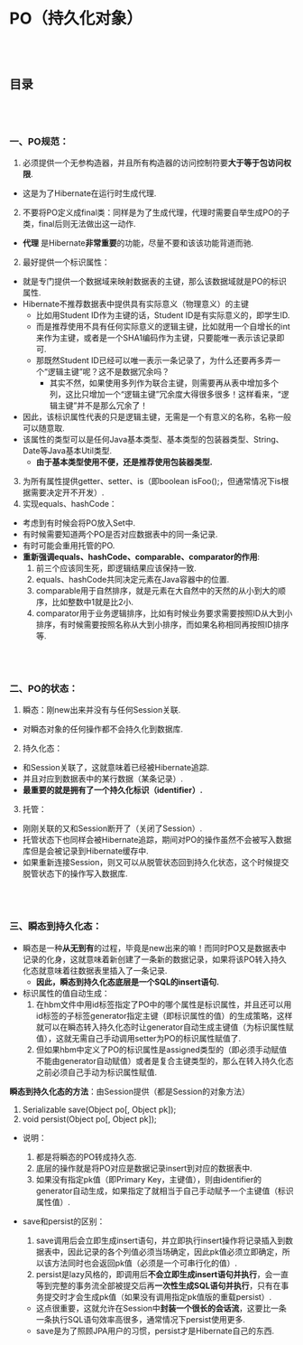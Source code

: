 # PO（持久化对象）

<br><br>

## 目录

<br><br>

### 一、PO规范：
1. 必须提供一个无参构造器，并且所有构造器的访问控制符要**大于等于包访问权限**.
  - 这是为了Hibernate在运行时生成代理.
2. 不要将PO定义成final类：同样是为了生成代理，代理时需要自举生成PO的子类，final后则无法做出这一动作.
  - **代理** 是Hibernate**非常重要**的功能，尽量不要和该该功能背道而驰.
2. 最好提供一个标识属性：
  - 就是专门提供一个数据域来映射数据表的主键，那么该数据域就是PO的标识属性.
  - Hibernate不推荐数据表中提供具有实际意义（物理意义）的主键
    - 比如用Student ID作为主键的话，Student ID是有实际意义的，即学生ID.
    - 而是推荐使用不具有任何实际意义的逻辑主键，比如就用一个自增长的int来作为主键，或者是一个SHA1编码作为主键，只要能唯一表示该记录即可.
    - 那既然Student ID已经可以唯一表示一条记录了，为什么还要再多弄一个“逻辑主键”呢？这不是数据冗余吗？
      - 其实不然，如果使用多列作为联合主键，则需要再从表中增加多个列，这比只增加一个“逻辑主键”冗余度大得很多很多！这样看来，“逻辑主键”并不是那么冗余了！
  - 因此，该标识属性代表的只是逻辑主键，无需是一个有意义的名称，名称一般可以随意取.
  - 该属性的类型可以是任何Java基本类型、基本类型的包装器类型、String、Date等Java基本Util类型.
    - **由于基本类型使用不便，还是推荐使用包装器类型.**
3. 为所有属性提供getter、setter、is（即boolean isFoo();，但通常情况下is根据需要决定开不开发）.
4. 实现equals、hashCode：
  - 考虑到有时候会将PO放入Set中.
  - 有时候需要知道两个PO是否对应数据表中的同一条记录.
  - 有时可能会重用托管的PO.
  - **重新强调equals、hashCode、comparable、comparator的作用**:
    1. 前三个应该同生死，即逻辑结果应该保持一致.
    2. equals、hashCode共同决定元素在Java容器中的位置.
    3. comparable用于自然排序，就是元素在大自然中的天然的从小到大的顺序，比如整数中1就是比2小.
    4. comparator用于业务逻辑排序，比如有时候业务要求需要按照ID从大到小排序，有时候需要按照名称从大到小排序，而如果名称相同再按照ID排序等.

<br><br>

### 二、PO的状态：
1. 瞬态：刚new出来并没有与任何Session关联.
  - 对瞬态对象的任何操作都不会持久化到数据库.
2. 持久化态：
  - 和Session关联了，这就意味着已经被Hibernate追踪.
  - 并且对应到数据表中的某行数据（某条记录）.
  - **最重要的就是拥有了一个持久化标识（identifier）.**
3. 托管：
  - 刚刚关联的又和Session断开了（关闭了Session）.
  - 托管状态下也同样会被Hibernate追踪，期间对PO的操作虽然不会被写入数据库但是会被记录到Hibernate缓存中.
  - 如果重新连接Session，则又可以从脱管状态回到持久化状态，这个时候提交脱管状态下的操作写入数据库.

<br><br>

### 三、瞬态到持久化态：
- 瞬态是一种**从无到有**的过程，毕竟是new出来的嘛！而同时PO又是数据表中记录的化身，这就意味着新创建了一条新的数据记录，如果将该PO转入持久化态就意味着往数据表里插入了一条记录.
  - **因此，瞬态到持久化态底层是一个SQL的insert语句.**
- 标识属性的值自动生成：
  1. 在hbm文件中用id标签指定了PO中的哪个属性是标识属性，并且还可以用id标签的子标签generator指定主键（即标识属性的值）的生成策略，这样就可以在瞬态转入持久化态时让generator自动生成主键值（为标识属性赋值），这就无需自己手动调用setter为PO的标识属性赋值了.
  2. 但如果hbm中定义了PO的标识属性是assigned类型的（即必须手动赋值不能由generator自动赋值）或者是复合主键类型的，那么在转入持久化态之前必须自己手动为标识属性赋值.

**瞬态到持久化态的方法**：由Session提供（都是Session的对象方法）
1. Serializable save(Object po[, Object pk]);
2. void persist(Object po[, Object pk]);


- 说明：
  1. 都是将瞬态的PO转成持久态.
  2. 底层的操作就是将PO对应是数据记录insert到对应的数据表中.
  3. 如果没有指定pk值（即Primary Key，主键值），则由identifier的generator自动生成，如果指定了就相当于自己手动赋予一个主键值（标识属性值）.


- save和persist的区别：
  1. save调用后会立即生成insert语句，并立即执行insert操作将记录插入到数据表中，因此记录的各个列值必须当场确定，因此pk值必须立即确定，所以该方法同时也会返回pk值（必须是一个可串行化的值）.
  2. persist是lazy风格的，即调用后**不会立即生成insert语句并执行**，会一直等到完整的事务流全部被提交后再**一次性生成SQL语句并执行**，只有在事务提交时才会生成pk值（如果没有调用指定pk值版的重载persist）.
    - 这点很重要，这就允许在Session中**封装一个很长的会话流**，这要比一条一条执行SQL语句效率高很多，通常情况下persist使用更多.
    - save是为了照顾JPA用户的习惯，persist才是Hibernate自己的东西.
